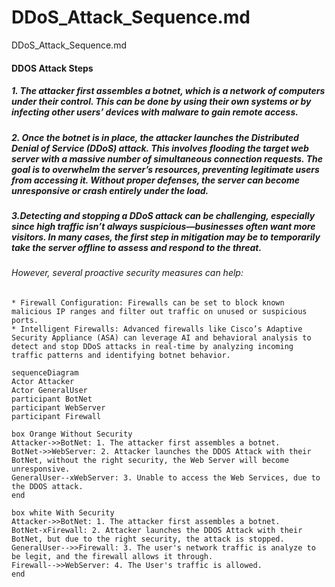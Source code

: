 # DDoS_Attack_Sequence.md
DDoS_Attack_Sequence.md

#### DDOS Attack Steps
#####	1. The attacker first assembles a botnet, which is a network of computers under their control. This can be done by using their own systems or by infecting other users’ devices with malware to gain remote access. 
#####	2. Once the botnet is in place, the attacker launches the Distributed Denial of Service (DDoS) attack. This involves flooding the target web server with a massive number of simultaneous connection requests. The goal is to overwhelm the server’s resources, preventing legitimate users from accessing it. Without proper defenses, the server can become unresponsive or crash entirely under the load.
#####	3.Detecting and stopping a DDoS attack can be challenging, especially since high traffic isn’t always suspicious—businesses often want more visitors. In many cases, the first step in mitigation may be to temporarily take the server offline to assess and respond to the threat.
######	However, several proactive security measures can help:
	* Firewall Configuration: Firewalls can be set to block known malicious IP ranges and filter out traffic on unused or suspicious ports.
	* Intelligent Firewalls: Advanced firewalls like Cisco’s Adaptive Security Appliance (ASA) can leverage AI and behavioral analysis to detect and stop DDoS attacks in real-time by analyzing incoming traffic patterns and identifying botnet behavior.



```mermaid
sequenceDiagram
Actor Attacker
Actor GeneralUser
participant BotNet
participant WebServer
participant Firewall

box Orange Without Security
Attacker->>BotNet: 1. The attacker first assembles a botnet.
BotNet->>WebServer: 2. Attacker launches the DDOS Attack with their BotNet, without the right security, the Web Server will become unresponsive.
GeneralUser--xWebServer: 3. Unable to access the Web Services, due to the DDOS attack.
end 

box white With Security
Attacker->>BotNet: 1. The attacker first assembles a botnet.
BotNet-xFirewall: 2. Attacker launches the DDOS Attack with their BotNet, but due to the right security, the attack is stopped. 
GeneralUser-->>Firewall: 3. The user's network traffic is analyze to be legit, and the firewall allows it through.
Firewall-->>WebServer: 4. The User's traffic is allowed. 
end
```
